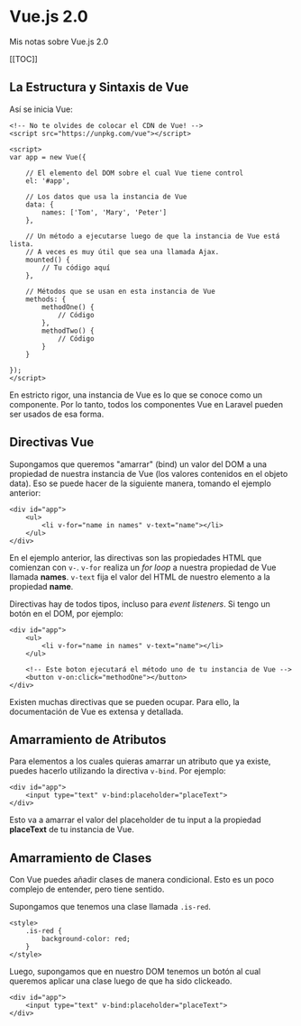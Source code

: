 Vue.js 2.0
==========

Mis notas sobre Vue.js 2.0

[[TOC]]

## La Estructura y Sintaxis de Vue

Así se inicia Vue:

    <!-- No te olvides de colocar el CDN de Vue! -->
    <script src="https://unpkg.com/vue"></script>

    <script>
    var app = new Vue({

        // El elemento del DOM sobre el cual Vue tiene control
        el: '#app',

        // Los datos que usa la instancia de Vue
        data: { 
            names: ['Tom', 'Mary', 'Peter'] 
        },

        // Un método a ejecutarse luego de que la instancia de Vue está lista.
        // A veces es muy útil que sea una llamada Ajax.
        mounted() {
            // Tu código aquí 
        },

        // Métodos que se usan en esta instancia de Vue
        methods: {
            methodOne() {
                // Código
            },
            methodTwo() {
                // Código
            }
        }

    });
    </script>

En estricto rigor, una instancia de Vue es lo que se conoce como un
componente. Por lo tanto, todos los componentes Vue en Laravel pueden ser
usados de esa forma.

## Directivas Vue

Supongamos que queremos "amarrar" (bind) un valor del DOM a una propiedad
de nuestra instancia de Vue (los valores contenidos en el objeto data).
Eso se puede hacer de la siguiente manera, tomando el ejemplo anterior:

    <div id="app">
        <ul>
            <li v-for="name in names" v-text="name"></li>
        </ul>
    </div>

En el ejemplo anterior, las directivas son las propiedades HTML que comienzan
con `v-`. `v-for` realiza un *for loop* a nuestra propiedad de Vue llamada
**names**. `v-text` fija el valor del HTML de nuestro elemento a la propiedad
**name**.

Directivas hay de todos tipos, incluso para *event listeners*. Si tengo un
botón en el DOM, por ejemplo:
    
    <div id="app">
        <ul>
            <li v-for="name in names" v-text="name"></li>
        </ul>

        <!-- Este boton ejecutará el método uno de tu instancia de Vue -->
        <button v-on:click="methodOne"></button>
    </div>

Existen muchas directivas que se pueden ocupar. Para ello, la documentación
de Vue es extensa y detallada.

## Amarramiento de Atributos

Para elementos a los cuales quieras amarrar un atributo que ya existe, puedes
hacerlo utilizando la directiva `v-bind`. Por ejemplo:

    <div id="app">
        <input type="text" v-bind:placeholder="placeText">
    </div>

Esto va a amarrar el valor del placeholder de tu input a la propiedad **placeText**
de tu instancia de Vue.

## Amarramiento de Clases

Con Vue puedes añadir clases de manera condicional. Esto es un poco complejo
de entender, pero tiene sentido.

Supongamos que tenemos una clase llamada `.is-red`.
    
    <style>
        .is-red {
            background-color: red;
        }
    </style>

Luego, supongamos que en nuestro DOM tenemos un botón al cual queremos aplicar
una clase luego de que ha sido clickeado.

    <div id="app">
        <input type="text" v-bind:placeholder="placeText">
    </div>

